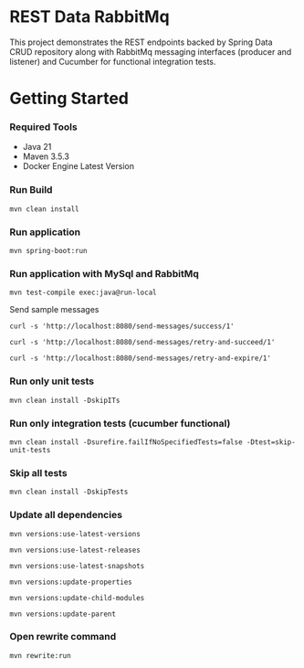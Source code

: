 # REST Data RabbitMq
This project demonstrates the REST endpoints backed by Spring Data CRUD repository along with RabbitMq messaging interfaces (producer and listener) and Cucumber for functional integration tests.

# Getting Started

### Required Tools

* Java 21
* Maven 3.5.3
* Docker Engine Latest Version

### Run Build

    mvn clean install

### Run application

    mvn spring-boot:run

### Run application with MySql and RabbitMq

    mvn test-compile exec:java@run-local

Send sample messages

    curl -s 'http://localhost:8080/send-messages/success/1'

    curl -s 'http://localhost:8080/send-messages/retry-and-succeed/1'

    curl -s 'http://localhost:8080/send-messages/retry-and-expire/1'

### Run only unit tests

    mvn clean install -DskipITs

### Run only integration tests (cucumber functional)

    mvn clean install -Dsurefire.failIfNoSpecifiedTests=false -Dtest=skip-unit-tests

### Skip all tests

    mvn clean install -DskipTests

### Update all dependencies

    mvn versions:use-latest-versions

    mvn versions:use-latest-releases

    mvn versions:use-latest-snapshots

    mvn versions:update-properties

    mvn versions:update-child-modules

    mvn versions:update-parent

### Open rewrite command

    mvn rewrite:run